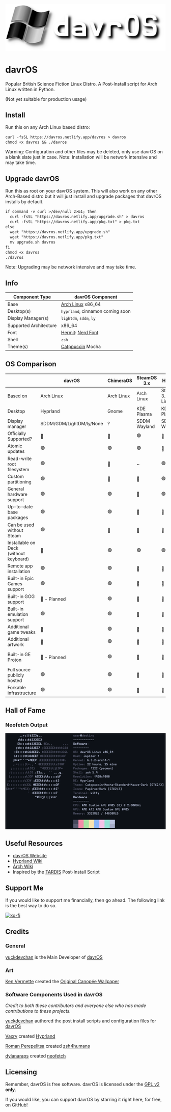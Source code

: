 ![davrOS](images/davros_logo_banner_lower.png)
# davrOS 
Popular British Science Fiction Linux Distro. A Post-Install script for Arch Linux written in Python.

(Not yet suitable for production usage)
## Install
Run this on any Arch Linux based distro:
```shell
curl -fsSL https://davros.netlify.app/davros > davros
chmod +x davros && ./davros
```
Warning: Configuration and other files may be deleted, only use davrOS on a blank slate just in case.
Note: Installation will be network intensive and may take time.
## Upgrade davrOS
Run this as root on your davrOS system. This will also work on any other Arch-Based distro but it will just install and upgrade packages that davrOS installs by default.
```shell
if command -v curl >/dev/null 2>&1; then
  curl -fsSL "https://davros.netlify.app/upgrade.sh" > davros
  curl -fsSL "https://davros.netlify.app/pkg.txt" > pkg.txt
else
  wget "https://davros.netlify.app/upgrade.sh"
  wget "https://davros.netlify.app/pkg.txt"
  mv upgrade.sh davros
fi
chmod +x davros
./davros
```
Note: Upgrading may be network intensive and may take time.
## Info
| Component Type         | davrOS Component        |
|------------------------|-------------------------|
| Base                   | [Arch Linux](https://archlinux.org/) x86_64 |
| Desktop(s)             | `hyprland`, cinnamon coming soon |
| Display Manager(s)     | `lightdm`, `sddm`, `ly` |
| Supported Architecture | x86_64                  |
| Font                   | [Hermit](https://www.programmingfonts.org/#hermit): [Nerd Font](https://www.nerdfonts.com) |
| Shell                  | `zsh`                   |
| Theme(s)               | [Catppuccin](https://github.com/catppuccin/catppuccin) Mocha |

## OS Comparison

|                                        | davrOS                   | ChimeraOS  | SteamOS 3.x  | HoloISO                | Garuda Linux                          |
|----------------------------------------|--------------------------|------------|--------------|------------------------|---------------------------------------|
| Based on                               | Arch Linux               | Arch Linux | Arch Linux   | SteamOS 3.x/Arch Linux | Arch Linux                            |
| Desktop                                | Hyprland                 | Gnome      | KDE Plasma   | KDE Plasma             | [Full List](https://garudalinux.org/) |
| Display manager                        | SDDM/GDM/LightDM/ly/None | ?          | SDDM Wayland | SDDM Wayland           | sddm                                  |
| Officially Supported?                  | 🔴                       | 🔴         | 🟢           | 🔴                     | 🔴                                    |
| Atomic updates                         | 🟢                       | 🟢         | 🟢           | 🔴                     | 🟢                                    |
| Read-write root filesystem             | 🟢                       | 🔴         | ~            | 🟢                     | 🟢                                    |
| Custom partitioning                    | 🟢                       | 🔴         | 🔴           | 🟢                     | 🟢                                    |
| General hardware support               | 🟢                       | 🟢         | 🔴           | 🟢                     | 🟢                                    |
| Up-to-date base packages               | 🟢                       | 🟢         | 🔴           | 🔴                     | 🟢                                    |
| Can be used without Steam              | 🟢                       | 🔴         | 🔴           | 🔴                     | 🟢                                    |
| Installable on Deck (without keyboard) | 🔴                       | 🟢         | 🟢           | 🟢                     | 🟢                                    |
| Remote app installation                | 🟢                       | 🟢         | 🔴           | 🔴                     | 🔴                                    |
| Built-in Epic Games support            | 🟢                       | 🟢         | 🔴           | 🔴                     | 🔴                                    |
| Built-in GOG support                   | 🔴 - Planned             | 🟢         | 🔴           | 🔴                     | 🔴                                    |
| Built-in emulation support             | 🟢                       | 🟢         | 🔴           | 🔴                     | 🔴                                    |
| Additional game tweaks                 | 🔴                       | 🟢         | 🔴           | 🔴                     | 🔴                                    |
| Additional artwork                     | 🔴                       | 🟢         | 🔴           | 🔴                     | 🔴                                    |
| Built-in GE Proton                     | 🔴 - Planned             | 🟢         | 🔴           | 🔴                     | Installable in Garuda Gamer           |
| Full source publicly hosted            | 🟢                       | 🟢         | 🔴           | 🔴                     | 🟢                                    |
| Forkable infrastructure                | 🟢                       | 🟢         | 🔴           | 🔴                     | 🟢                                    |                                                      |

## Hall of Fame
### Neofetch Output
![neofetch output](images/showcase/neofetch_v3.png)
## Useful Resources
- [davrOS Website](https://davros.netlify.app)
- [Hyprland Wiki](https://wiki.hyprland.org/)
- [Arch Wiki](https://wiki.archlinux.org/)
- Inspired by the [TARDIS](https://gitlab.com/notnapoleon1/tardis) Post-Install Script

## Support Me
If you would like to support me financially, then go ahead. The following link is the best way to do so.

[![ko-fi](https://ko-fi.com/img/githubbutton_sm.svg)](https://ko-fi.com/W7W8DSYQB)

## Credits
### General
[yuckdevchan](https://github.com/yuckdevchan) is the Main Developer of [davrOS](https://github.com/yuckdevchan/davrOS)

### Art

[Ken Vermette](https://kver.ca/) created the [Original Canopée Wallpaper](https://kver.ca/2016/12/plasma-5-9-wallpaper-canopee/)

### Software Components Used in davrOS
_Credit to both these contributors and everyone else who has made contributions to these projects._

[yuckdevchan](https://github.com/yuckdevchan) authored the post install scripts and configuration files for [davrOS](https://github.com/yuckdevchan/davrOS)

[Vaxry](https://github.com/vaxerski) created [Hyprland](https://github.com/hyprwm/Hyprland)

[Roman Perepelitsa](https://github.com/romkatv) created [zsh4humans](https://github.com/romkatv/zsh4humans)

[dylanaraps](https://github.com/dylanaraps) created [neofetch](https://github.com/dylanaraps/neofetch)

## Licensing
Remember, davrOS is free software.
davrOS is licensed under the [GPL v2](https://www.gnu.org/licenses/old-licenses/gpl-2.0.html) <b>only</b>.

If you would like, you can support davrOS by starring it right here, for free, on GitHub!
